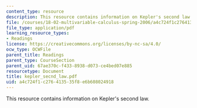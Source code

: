 ```yaml
---
content_type: resource
description: This resource contains information on Kepler's second law.
file: /courses/18-02-multivariable-calculus-spring-2006/a4c724f1c276413535f8e6b608024918_kepler_secnd_law.pdf
file_type: application/pdf
learning_resource_types:
- Readings
license: https://creativecommons.org/licenses/by-nc-sa/4.0/
ocw_type: OCWFile
parent_title: Readings
parent_type: CourseSection
parent_uid: 67ae370c-f433-8938-d073-ce4bed07e885
resourcetype: Document
title: kepler_secnd_law.pdf
uid: a4c724f1-c276-4135-35f8-e6b608024918
---
```

This resource contains information on Kepler's second law.